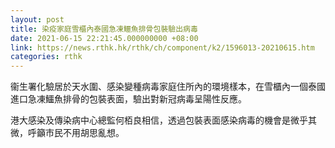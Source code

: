 ```yaml
---
layout: post
title: 染疫家庭雪櫃內泰國急凍鱷魚排骨包裝驗出病毒
date: 2021-06-15 22:21:45.000000000 +08:00
link: https://news.rthk.hk/rthk/ch/component/k2/1596013-20210615.htm
categories: rthk
---
```


衞生署化驗居於天水圍、感染變種病毒家庭住所內的環境樣本，在雪櫃內一個泰國進口急凍鱷魚排骨的包裝表面，驗出對新冠病毒呈陽性反應。

港大感染及傳染病中心總監何栢良相信，透過包裝表面感染病毒的機會是微乎其微，呼籲市民不用胡思亂想。

